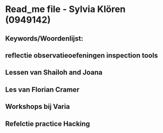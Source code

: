 # Read_me file - Sylvia Klören (0949142)


## Keywords/Woordenlijst:

## reflectie observatieoefeningen inspection tools

## Lessen van Shailoh and Joana

## Les van Florian Cramer

## Workshops bij Varia

## Refelctie practice Hacking
